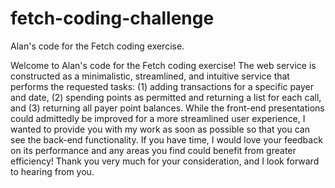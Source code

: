 # fetch-coding-challenge
Alan's code for the Fetch coding exercise.

Welcome to Alan's code for the Fetch coding exercise! The web service is constructed as a minimalistic, streamlined, and intuitive service that performs the requested tasks: (1) adding transactions for a specific payer and date, (2) spending points as permitted and returning a list for each call, and (3) returning all payer point balances. While the front-end presentations could admittedly be improved for a more streamlined user experience, I wanted to provide you with my work as soon as possible so that you can see the back-end functionality. If you have time, I would love your feedback on its performance and any areas you find could benefit from greater efficiency! Thank you very much for your consideration, and I look forward to hearing from you.
